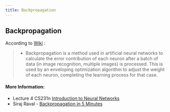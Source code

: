 ```yaml
---
title: Backpropagation
---
```

## Backpropagation
According to [Wiki](https://en.wikipedia.org/wiki/Backpropagation) :
>- Backpropagation is a method used in artificial neural networks to calculate the error contribution of each neuron after a batch of data (in image recognition, multiple images) is processed. This is used by an enveloping optimization algorithm to adjust the weight of each neuron, completing the learning process for that case.


#### More Information:
- Lecture 4 CS231n [Introduction to Neural Networks](https://youtu.be/d14TUNcbn1k?t=354)
- Siraj Raval - [Backpropagation in 5 Minutes](https://www.youtube.com/watch?v=q555kfIFUCM)

